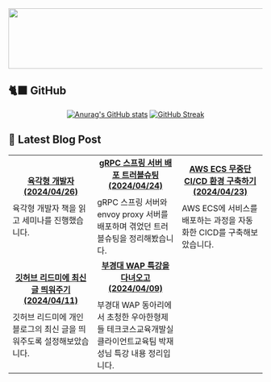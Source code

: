 
<a href="https://github.com/shkisme/gitanimals">
  <img src="https://render.gitanimals.org/lines/shkisme?pet-id=855" width="1000" height="120"/>
</a>

## 🐈‍⬛ GitHub

<div align = "center">
  
[![Anurag's GitHub stats](https://github-readme-stats.vercel.app/api?username=shkisme&rank_icon=github&include_all_commits=true&count_private=true&show_icons=true&theme=shades-of-purple&show=reviews,discussions_started,discussions_answered,prs_merged,prs_merged_percentage)](https://github.com/anuraghazra/github-readme-stats) 
[![GitHub Streak](https://streak-stats.demolab.com?user=shkisme&theme=shades-of-purple&card_width=350)](https://git.io/streak-stats)  
</div>

## 📝 Latest Blog Post

<table style="width: 100%; text-align: center;"><tbody><tr>
<td style="width: 25%;">
        <a href="https://shkisme.vercel.app/hexagon-developer">
            <div align="center" style="font-weight: bold; margin-bottom: 10px;">육각형 개발자 <br/> (2024/04/26)</div>
        </a>
        <div style="text-align: left;">육각형 개발자 책을 읽고 세미나를 진행했습니다.</div>
    </td>
    <td style="width: 25%;">
        <a href="https://shkisme.vercel.app/grpc-port-mapping-troubleshooting">
            <div align="center" style="font-weight: bold; margin-bottom: 10px;">gRPC 스프링 서버 배포 트러블슈팅 <br/> (2024/04/24)</div>
        </a>
        <div style="text-align: left;">gRPC 스프링 서버와 envoy proxy 서버를 배포하며 겪었던 트러블슈팅을 정리해봤습니다.</div>
    </td>
    <td style="width: 25%;">
        <a href="https://shkisme.vercel.app/aws-ecs-cicd">
            <div align="center" style="font-weight: bold; margin-bottom: 10px;">AWS ECS 무중단 CI/CD 환경 구축하기 <br/> (2024/04/23)</div>
        </a>
        <div style="text-align: left;">AWS ECS에 서비스를 배포하는 과정을 자동화한 CICD를 구축해보았습니다.</div>
    </td>
    </tr><tr><td style="width: 25%;">
        <a href="https://shkisme.vercel.app/github-latest-post">
            <div align="center" style="font-weight: bold; margin-bottom: 10px;">깃허브 리드미에 최신 글 띄워주기 <br/> (2024/04/11)</div>
        </a>
        <div style="text-align: left;">깃허브 리드미에 개인 블로그의 최신 글을 띄워주도록 설정해보았습니다.</div>
    </td>
    <td style="width: 25%;">
        <a href="https://shkisme.vercel.app/json-seminar">
            <div align="center" style="font-weight: bold; margin-bottom: 10px;">부경대 WAP 특강을 다녀오고 <br/> (2024/04/09)</div>
        </a>
        <div style="text-align: left;">부경대 WAP 동아리에서 초청한 우아한형제들 테크코스교육개발실 클라이언트교육팀 박재성님 특강 내용 정리입니다.</div>
    </td>
    </tr></tbody></table></tr></tbody></table>